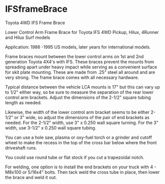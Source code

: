 # IFSframeBrace
Toyota 4WD IFS Frame Brace

Lower Control Arm Frame Brace for Toyota IFS 4WD Pickup, Hilux, 4Runner and Hilux Surf models

Application: 1986 -1995 US models, later years for international models.

Frame braces mount between the lower control arms on 1st and 2nd generation Toyota 4X4's with IFS. These braces prevent the mounts from spreading apart under heavy impact while serving as a convenient surface for skit plate mounting. These are made from .25" steel all around and are very strong. The frame brace comes with all necessary hardware.

Typical distance between the vehicle LCA mounts is 17" but this can vary up to 1/2" either way, so be sure to measure the separation of the rear lower control arm brackets.  Adjust the dimensions of the 2-1/2" square tubing length as needed.

Likewise, the width of the lower control arm bracket seems to be either 2-1/2" or 3" wide, so adjust the dimensions of the pair of end brackets as needed.  For the 2-1/2" width, use 3" x 0.250 wall square turning.  For the 3" width, use 3-1/2" x 0.250 wall square tubing.

You can use a hole saw, plasma or oxy-fuel torch or a grinder and cutoff wheel to make the recess in the top of the cross bar below where the front driveshaft runs.

You could use round tube or flat stock if you cut a trapezoidal notch.

For welding, one option is to install the end brackets on your truck with 4 - M8x100 or 5/16x4" bolts.  Then tack weld the cross tube in place, then lower the brace and weld it out.
